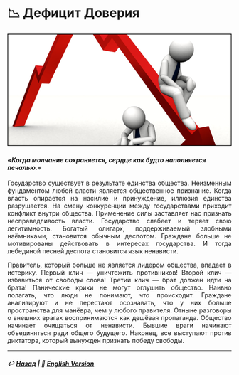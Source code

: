 # 📉 Дефицит Доверия

![Дефицит Доверия](image.png)

#### <i>«Когда молчание сохраняется, сердце как будто наполняется печалью.»</i>

<p align="justify">Государство существует в результате единства общества. Неизменным фундаментом любой власти является общественное признание. Когда власть опирается на насилие и принуждение, иллюзия единства разрушается. На смену конкуренции между государствами приходит конфликт внутри общества. Применение силы заставляет нас признать несправедливость власти. Государство слабеет и теряет свою легитимность. Богатый олигарх, поддерживаемый злобными наёмниками, становится обычным деспотом. Граждане больше не мотивированы действовать в интересах государства. И тогда лебединой песней деспота становится язык ненависти.</p>

<p align="justify">Правитель, который больше не является лидером общества, впадает в истерику. Первый клич — уничтожить противников! Второй клич — избавиться от свободы слова! Третий клич — брат должен идти на брата! Панические крики не могут оглушить общество. Наивно полагать, что люди не понимают, что происходит. Граждане анализируют и не перестают осознавать, что у них больше пространства для манёвра, чем у любого правителя. Отныне разговоры о внешних врагах воспринимаются как дешёвая пропаганда. Общество начинает очищаться от ненависти. Бывшие враги начинают объединяться ради общего будущего. Наконец, все выступают против диктатора, который вынужден признать победу свободы.</p>

***

##### ↩️ [Назад](https://rozephyros.github.io/index-2.html) | 🗽 [English Version](english.md)
